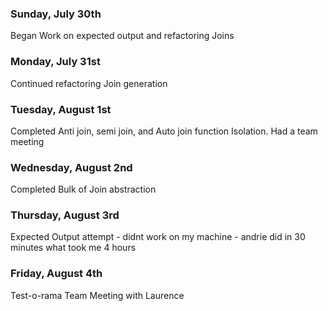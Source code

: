 ### Sunday, July 30th
Began Work on expected output and refactoring Joins

### Monday, July 31st
Continued refactoring Join generation

### Tuesday, August 1st
Completed Anti join, semi join, and Auto join function Isolation.
Had a team meeting

### Wednesday, August 2nd
Completed Bulk of Join abstraction

### Thursday, August 3rd
Expected Output attempt - didnt work on my machine - andrie did in 30 minutes what took me 4 hours

### Friday, August 4th
Test-o-rama
Team Meeting with Laurence
